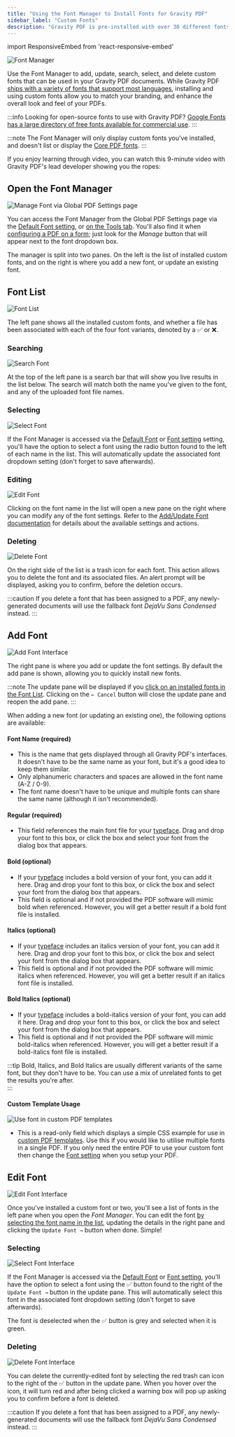 ```yaml
---
title: "Using the Font Manager to Install Fonts for Gravity PDF"
sidebar_label: "Custom Fonts"
description: "Gravity PDF is pre-installed with over 30 different fonts which support the majority of languages worldwide. For those not supported you can use the Font Manager."
---
```


import ResponsiveEmbed from 'react-responsive-embed'

![Font Manager](https://resources.gravitypdf.com/uploads/2021/03/v6-Font-Manager.png) 

Use the Font Manager to add, update, search, select, and delete custom fonts that can be used in your Gravity PDF documents. While Gravity PDF [ships with a variety of fonts that support most languages](core-pdf-fonts.md), installing and using custom fonts allow you to match your branding, and enhance the overall look and feel of your PDFs.

:::info
Looking for open-source fonts to use with Gravity PDF? [Google Fonts has a large directory of free fonts available for commercial use](https://fonts.google.com).
:::

:::note
The Font Manager will only display custom fonts you've installed, and doesn't list or display the [Core PDF fonts](core-pdf-fonts.md). 
:::

If you enjoy learning through video, you can watch this 9-minute video with Gravity PDF's lead developer showing you the ropes:

<ResponsiveEmbed src="https://player.vimeo.com/video/665416313?dnt=1" allowFullScreen />

## Open the Font Manager

![Manage Font via Global PDF Settings page](https://resources.gravitypdf.com/uploads/2021/04/v6-Open-Font-Manager.png)

You can access the Font Manager from the Global PDF Settings page via the [Default Font setting](global-settings.md#default-font-type), or [on the Tools tab](global-settings.md#fonts). You'll also find it when [configuring a PDF on a form](setup-pdf.md#font); just look for the *Manage* button that will appear next to the font dropdown box.

The manager is split into two panes. On the left is the list of installed custom fonts, and on the right is where you add a new font, or update an existing font.

## Font List

![Font List](https://resources.gravitypdf.com/uploads/2021/04/v6-Font-List.png)

The left pane shows all the installed custom fonts, and whether a file has been associated with each of the four font variants, denoted by a ✅ or ❌. 

### Searching

![Search Font](https://resources.gravitypdf.com/uploads/2021/04/v6-Search-Font.png)

At the top of the left pane is a search bar that will show you live results in the list below. The search will match both the name you've given to the font, and any of the uploaded font file names. 

### Selecting

![Select Font](https://resources.gravitypdf.com/uploads/2021/04/v6-Select-a-Font.png)

If the Font Manager is accessed via the [Default Font](global-settings.md#default-font-type) or [Font setting](setup-pdf.md#font) setting, you'll have the option to select a font using the radio button found to the left of each name in the list. This will automatically update the associated font dropdown setting (don't forget to save afterwards).

### Editing

![Edit Font](https://resources.gravitypdf.com/uploads/2021/04/v6-Edit-Font.png)

Clicking on the font name in the list will open a new pane on the right where you can modify any of the font settings. Refer to the [Add/Update Font documentation](#add--update-font) for details about the available settings and actions. 

### Deleting

![Delete Font](https://resources.gravitypdf.com/uploads/2021/04/v6-PDF-Delete-a-Font.png)

On the right side of the list is a trash icon for each font. This action allows you to delete the font and its associated files. An alert prompt will be displayed, asking you to confirm, before the deletion occurs.

:::caution
If you delete a font that has been assigned to a PDF, any newly-generated documents will use the fallback font _DejaVu Sans Condensed_ instead.
:::

## Add Font

![Add Font Interface](https://resources.gravitypdf.com/uploads/2021/04/v6-Adding-a-Font.png)

The right pane is where you add or update the font settings. By default the add pane is shown, allowing you to quickly install new fonts. 

:::note 
The update pane will be displayed if you [click on an installed fonts in the Font List](#editing). Clicking on the `← Cancel` button will close the update pane and reopen the add pane.
:::

When adding a new font (or updating an existing one), the following options are available: 

#### Font Name (required) 
* This is the name that gets displayed through all Gravity PDF's interfaces. It doesn't have to be the same name as your font, but it's a good idea to keep them similar.
* Only alphanumeric characters and spaces are allowed in the font name (A-Z / 0-9).
* The font name doesn't have to be unique and multiple fonts can share the same name (although it isn't recommended).

#### Regular (required) 
* This field references the main font file for your [typeface](https://en.wikipedia.org/wiki/Typeface). Drag and drop your font to this box, or click the box and select your font from the dialog box that appears.

#### Bold (optional) 
* If your [typeface](https://en.wikipedia.org/wiki/Typeface) includes a bold version of your font, you can add it here. Drag and drop your font to this box, or click the box and select your font from the dialog box that appears.
* This field is optional and if not provided the PDF software will mimic bold when referenced. However, you will get a better result if a bold font file is installed.

#### Italics (optional) 
* If your [typeface](https://en.wikipedia.org/wiki/Typeface) includes an italics version of your font, you can add it here. Drag and drop your font to this box, or click the box and select your font from the dialog box that appears.
* This field is optional and if not provided the PDF software will mimic italics when referenced. However, you will get a better result if an italics font file is installed.

#### Bold Italics (optional) 
* If your [typeface](https://en.wikipedia.org/wiki/Typeface) includes a bold-italics version of your font, you can add it here. Drag and drop your font to this box, or click the box and select your font from the dialog box that appears.
* This field is optional and if not provided the PDF software will mimic bold-italics when referenced. However, you will get a better result if a bold-italics font file is installed.

:::tip
Bold, Italics, and Bold Italics are usually different variants of the same font, but they don't have to be. You can use a mix of unrelated fonts to get the results you're after.  
:::

#### Custom Template Usage

![Use font in custom PDF templates](https://resources.gravitypdf.com/uploads/2021/04/v6-Custom-Template-Usage.png)

* This is a read-only field which displays a simple CSS example for use in [custom PDF templates](../developers/start-customising.md). Use this if you would like to utilise multiple fonts in a single PDF. If you only need the entire PDF to use your custom font then change the [Font setting](setup-pdf.md#font) when you setup your PDF.

## Edit Font 

![Edit Font Interface](https://resources.gravitypdf.com/uploads/2021/04/v6-Edit-a-Font.png) 

Once you've installed a custom font or two, you'll see a list of fonts in the left pane when you open the *Font Manager*. You can edit the font [by selecting the font name in the list](#editing), updating the details in the right pane and clicking the `Update Font →` button when done. Simple!

### Selecting

![Select Font Interface](https://resources.gravitypdf.com/uploads/2021/04/v6-Edit-Font-Select.png)

If the Font Manager is accessed via the [Default Font](global-settings.md#default-font-type) or [Font setting](setup-pdf.md#font), you'll have the option to select a font using the ✅ button found to the right of the `Update Font →` button in the update pane. This will automatically select this font in the associated font dropdown setting (don't forget to save afterwards).

The font is deselected when the ✅ button is grey and selected when it is green.

### Deleting

![Delete Font Interface](https://resources.gravitypdf.com/uploads/2021/04/v6-Edit-Font-Delete.png) 

You can delete the currently-edited font by selecting the red trash can icon to the right of the ✅ button in the update pane. When you hover over the icon, it will turn red and after being clicked a warning box will pop up asking you to confirm before a font is deleted.

:::caution
If you delete a font that has been assigned to a PDF, any newly-generated documents will use the fallback font _DejaVu Sans Condensed_ instead.
:::
